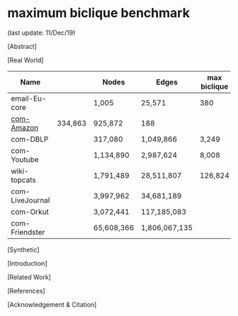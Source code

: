 # maximum biclique benchmark

(last update: 11/Dec/19)

[Abstract]
 
[Real World]

| Name            |        | Nodes      | Edges         | max biclique |
|-----------------|--------|------------|---------------|--------------|
| email-Eu-core   |        | 1,005      | 25,571        | 380          |
| [com-Amazon](https://github.com/shahamer/maximum-biclique-benchmark/tree/master/Datasets/snap.stanford.edu/com-Amazon)       | 334,863    | 925,872       | 188          |
| com-DBLP        |        | 317,080    | 1,049,866     | 3,249        |
| com-Youtube     |        | 1,134,890  | 2,987,624     | 8,008        |
| wiki-topcats    |        | 1,791,489  | 28,511,807    | 126,824      |
| com-LiveJournal |        | 3,997,962  | 34,681,189    |              |
| com-Orkut       |        | 3,072,441  | 117,185,083   |              |
| com-Friendster  |        | 65,608,366 | 1,806,067,135 |              |

[Synthetic]

[Introduction]
  
[Related Work]
 
[References]

[Acknowledgement & Citation]
